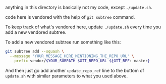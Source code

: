 anything in this directory is basically not my code, except `./update.sh`.

code here is vendored with the help of `git subtree` command.

To keep track of what's vendored here, update `./update.sh` every time you add a
new vendored subtree.

To add a new vendored subtree run something like this:
```sh
git subtree add --squash \
  --message 'YOUR_MESSAGE_HERE_MENTIONING_THE_REPO_URL' \
  --prefix vendor/$YOUR_SUBPATH $GIT_REPO_URL ${GIT_REF:-master}
```

And then just go add another `update_repo_ref` line to the bottom of `update.sh`
with similar parameters to what you used above.
